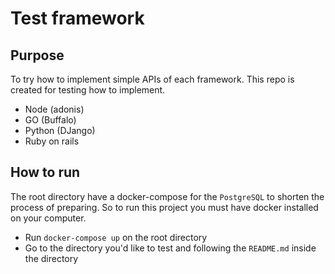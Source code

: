 # Test framework

## Purpose 
To try how to implement simple APIs of each framework.
This repo is created for testing how to implement.
- Node (adonis)
- GO (Buffalo)
- Python (DJango)
- Ruby on rails

## How to run
The root directory have a docker-compose for the `PostgreSQL` to shorten the process of preparing.
So to run this project you must have docker installed on your computer.
- Run `docker-compose up` on the root directory
- Go to the directory you'd like to test and following the `README.md` inside the directory



